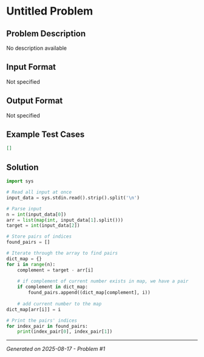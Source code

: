 # Untitled Problem

## Problem Description
No description available

## Input Format
Not specified

## Output Format
Not specified

## Example Test Cases
```json
[]
```

## Solution
```python
import sys

# Read all input at once
input_data = sys.stdin.read().strip().split('\n')

# Parse input
n = int(input_data[0])
arr = list(map(int, input_data[1].split()))
target = int(input_data[2])

# Store pairs of indices
found_pairs = []

# Iterate through the array to find pairs
dict_map = {}
for i in range(n):
    complement = target - arr[i]
    
    # if complement of current number exists in map, we have a pair
    if complement in dict_map:
        found_pairs.append((dict_map[complement], i))
    
    # add current number to the map
dict_map[arr[i]] = i

# Print the pairs' indices
for index_pair in found_pairs:
    print(index_pair[0], index_pair[1])
```

---
*Generated on 2025-08-17 - Problem #1*